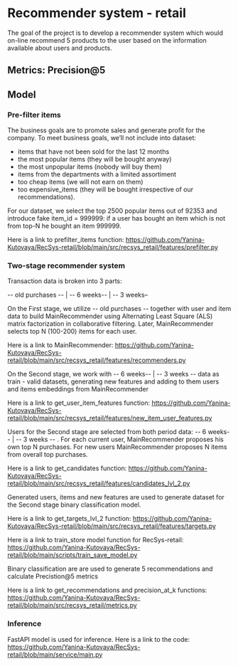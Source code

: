 # Recommender system - retail

The goal of the project is to develop a recommender system which would on-line recommend 5 products to the user based on the information available about users and products. 

## Metrics: Precision@5

## Model 
### Pre-filter items
The business goals are to promote sales and generate profit for the company.
To meet business goals, we’ll not include into dataset:

- items that have not been sold for the last 12 months
- the most popular items (they will be bought anyway)
- the most unpopular items (nobody will buy them)
- items from the departments with a limited assortiment
- too cheap items (we will not earn on them)
- too expensive_items (they will be bought irrespective of our recommendations).

For our dataset, we select the top 2500 popular items out of 92353 and introduce fake item_id = 999999: if a user has bought an item which is not from top-N he bought an item 999999.

Here is a link to prefilter_items function: 
https://github.com/Yanina-Kutovaya/RecSys-retail/blob/main/src/recsys_retail/features/prefilter.py 


### Two-stage recommender system
Transaction data is broken into 3 parts: 

-- old purchases -- | -- 6 weeks-- | -- 3 weeks–

On the First stage, we utilize -- old purchases -- together with user and item data to build MainRecommender using Alternating Least Square (ALS) matrix factorization in collaborative filtering. Later, MainRecommender selects top N (100-200) items for each user.

Here is a link to MainRecommender: https://github.com/Yanina-Kutovaya/RecSys-retail/blob/main/src/recsys_retail/features/recommenders.py 

On the Second stage, we work with -- 6 weeks-- | -- 3 weeks -- data as train - valid datasets, generating new features and adding to them users and items embeddings from MainRecommender 

Here is a link to get_user_item_features function: https://github.com/Yanina-Kutovaya/RecSys-retail/blob/main/src/recsys_retail/features/new_item_user_features.py 

Users for the Second stage are selected from both period data: -- 6 weeks-- | -- 3 weeks -- .
For each current user, MainRecommender proposes his own top N purchases. For new users MainRecommender proposes N items from overall top purchases.

Here is a link to get_candidates function: https://github.com/Yanina-Kutovaya/RecSys-retail/blob/main/src/recsys_retail/features/candidates_lvl_2.py 

Generated users, items and new features are used to generate dataset for the Second stage binary classification model. 

Here is a link to get_targets_lvl_2 function: https://github.com/Yanina-Kutovaya/RecSys-retail/blob/main/src/recsys_retail/features/targets.py 

Here is a link to train_store model function for RecSys-retail: 
https://github.com/Yanina-Kutovaya/RecSys-retail/blob/main/scripts/train_save_model.py 

Binary classification are are used to generate 5 recommendations and calculate Precistion@5 metrics 

Here is a link to get_recommendations and precision_at_k functions: https://github.com/Yanina-Kutovaya/RecSys-retail/blob/main/src/recsys_retail/metrics.py 

### Inference
FastAPI model is used for inference. Here is a link to the code: https://github.com/Yanina-Kutovaya/RecSys-retail/blob/main/service/main.py 
